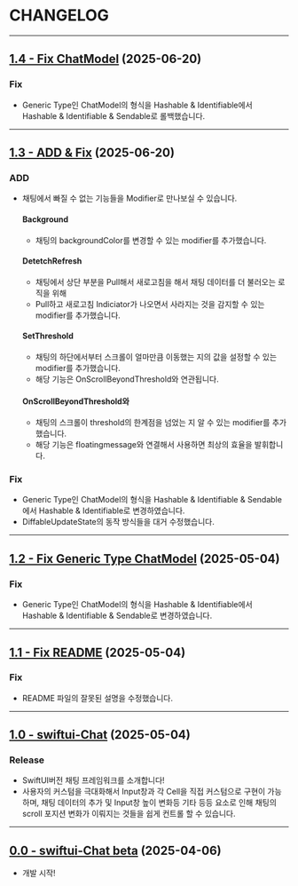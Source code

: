 #  CHANGELOG

---

## [1.4 - Fix ChatModel](https://github.com/sanggab/swiftui-chat/releases/tag/1.4) (2025-06-20)
### Fix
* Generic Type인 ChatModel의 형식을 Hashable & Identifiable에서 Hashable & Identifiable & Sendable로 롤백했습니다.

---

## [1.3 - ADD & Fix](https://github.com/sanggab/swiftui-chat/releases/tag/1.3) (2025-06-20)
### ADD

* 채팅에서 빠질 수 없는 기능들을 Modifier로 만나보실 수 있습니다.  

  #### Background
  * 채팅의 backgroundColor를 변경할 수 있는 modifier를 추가했습니다.  
 
  #### DetetchRefresh
  * 채팅에서 상단 부분을 Pull해서 새로고침을 해서 채팅 데이터를 더 불러오는 로직을 위해
  * Pull하고 새로고침 Indiciator가 나오면서 사라지는 것을 감지할 수 있는 modifier를 추가했습니다.
  
  #### SetThreshold
  * 채팅의 하단에서부터 스크롤이 얼마만큼 이동했는 지의 값을 설정할 수 있는 modifier를 추가했습니다.
  * 해당 기능은 OnScrollBeyondThreshold와 연관됩니다.

  #### OnScrollBeyondThreshold와
  * 채팅의 스크롤이 threshold의 한계점을 넘었는 지 알 수 있는 modifier를 추가했습니다.
  * 해당 기능은 floatingmessage와 연결해서 사용하면 최상의 효율을 발휘합니다.
  
### Fix
* Generic Type인 ChatModel의 형식을 Hashable & Identifiable & Sendable에서 Hashable & Identifiable로 변경하였습니다.
* DiffableUpdateState의 동작 방식들을 대거 수정했습니다.

---

## [1.2 - Fix Generic Type ChatModel](https://github.com/sanggab/swiftui-chat/releases/tag/1.2) (2025-05-04)
### Fix
* Generic Type인 ChatModel의 형식을 Hashable & Identifiable에서 Hashable & Identifiable & Sendable로 변경하였습니다.

---

## [1.1 - Fix README](https://github.com/sanggab/swiftui-chat/releases/tag/1.1) (2025-05-04)
### Fix
* README 파일의 잘못된 설명을 수정했습니다.

---

## [1.0 - swiftui-Chat](https://github.com/sanggab/swiftui-chat/releases/tag/1.0) (2025-05-04)
### Release 
* SwiftUI버전 채팅 프레임워크를 소개합니다!
* 사용자의 커스텀을 극대화해서 Input창과 각 Cell을 직접 커스텀으로 구현이 가능하며, 채팅 데이터의 추가 및 Input창 높이 변화등 기타 등등 요소로 인해 채팅의 scroll 포지션 변화가 이뤄지는 것들을 쉽게 컨트롤 할 수 있습니다.

---

## [0.0 - swiftui-Chat beta](https://github.com/sanggab/swiftui-chat/releases/tag/0.0) (2025-04-06)
* 개발 시작!

